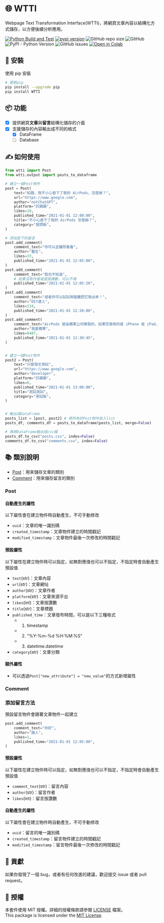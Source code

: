 # 🌐 WTTI 
Webpage Text Transformation Interface(WTTI)，將網頁文章內容以結構化方式儲存，以方便後續分析應用。

[![Python Build and Test](https://github.com/Keycatowo/WTTI/actions/workflows/python_test.yml/badge.svg)](https://github.com/Keycatowo/WTTI/actions/workflows/python_test.yml) [![pypi version](https://img.shields.io/pypi/v/WTTI)](https://pypi.org/project/WTTI/) ![GitHub repo size](https://img.shields.io/github/repo-size/Keycatowo/WTTI) ![GitHub](https://img.shields.io/github/license/Keycatowo/WTTI) ![PyPI - Python Version](https://img.shields.io/pypi/pyversions/WTTI) ![GitHub issues](https://img.shields.io/github/issues/Keycatowo/WTTI) [![Open in Colab](https://colab.research.google.com/assets/colab-badge.svg)](https://colab.research.google.com/drive/1-sGol2AhOhpeDGHb_7muGNAo2dvJasgb?usp=sharing)

## 🚀 安裝
使用 pip 安裝
```bash
# 更新pip
pip install --upgrade pip
pip install WTTI
```

## 📦 功能
+ [x] 提供網頁**文章**與**留言**結構化儲存的介面
+ [x] 支援儲存的內容輸出成不同的格式
    + [x] DataFrame
    + [ ] Database
## ✍️ 如何使用
```python
from wtti import Post
from wtti.output import posts_to_dataframe

# 建立一個Post物件
post = Post(
    text="如題，我不小心吞下了我的 AirPods，怎麼辦？",
    url="https://www.google.com",
    author="notChatGPT",
    platform="匹踢踢",
    likes=10,
    published_time="2021-01-01 12:00:00",
    title="不小心吞下了我的 AirPods 怎麼辦？",
    category="發問板",
)

# 添加底下的留言
post.add_comment(
    comment_text="你可以去醫院看看",
    author="醫生",
    likes=33,
    published_time="2021-01-01 12:05:00",
)
post.add_comment(
    comment_text="我也不知道",
    # 如果沒有作者或是按讚數，可以不填
    published_time="2021-01-01 12:05:20",
)
post.add_comment(
    comment_text="或者你可以試試用磁鐵把它吸出來！",
    author="DIY達人",
    likes=134,
    published_time="2021-01-01 12:20:00",
)
post.add_comment(
    comment_text="AirPods 是由蘋果公司開發的，如果您使用的是 iPhone 或 iPad，您可以試著與 Siri 聯繫，看看她是否有什麼神奇的解決方法。",
    author="我愛蘋果",
    likes=9487,
    published_time="2021-01-01 12:30:45",
)


# 建立一個Post物件
post2 = Post(
    text="只是發文測試",
    url="https://www.google.com",
    author="developer",
    platform="匹踢踢",
    likes=0,
    published_time="2021-01-01 13:00:00",
    title="測試測試",
    category="測試板",
)


# 輸出成DataFrame
posts_list = [post, post2] # 將所有的Post物件放入list
posts_df, comments_df = posts_to_dataframe(posts_list, merge=False)

# 再將DataFrame輸出成csv檔
posts_df.to_csv("posts.csv", index=False)
comments_df.to_csv("comments.csv", index=False)
```

## 📚 類別說明
+ [Post](#post)：用來儲存文章的類別
+ [Comment](#comment)：用來儲存留言的類別
### Post
#### 自動產生的屬性
以下屬性會在建立物件時自動產生，不可手動修改
+ `uuid`：文章的唯一識別碼
+ `created_timestamp`：文章物件建立的時間戳記
+ `modified_timestamp`：文章物件最後一次修改的時間戳記

#### 預設屬性
以下屬性在建立物件時可以指定，如無對應值也可以不指定，不指定時會自動產生預設值
+ `text`(str)：文章內容
+ `url`(str)：文章網址
+ `author`(str)：文章作者
+ `platform`(str)：文章來源平台
+ `likes`(int)：文章按讚數
+ `title`(str)：文章標題
+ `published_time`：文章發布時間，可以是以下三種格式
    + 1. timestamp
    + 2. "%Y-%m-%d %H:%M:%S"
    + 3. datetime.datetime
+ `category`(str)：文章分類

#### 額外屬性
+ 可以透過`Post["new_attribute"] = "new_value"`的方式新增屬性

### Comment

### 添加留言方法
預設留言物件會跟著文章物件一起建立
```python
post.add_comment(
    comment_text="你好",
    author="路人",
    likes=1,
    published_time="2021-01-01 12:05:00",
)
```

#### 預設屬性
以下屬性在建立物件時可以指定，如無對應值也可以不指定，不指定時會自動產生預設值
+ `comment_text`(str)：留言內容
+ `author`(str)：留言作者
+ `likes`(int)：留言按讚數

#### 自動產生的屬性
以下屬性會在建立物件時自動產生，不可手動修改
+ `uuid`：留言的唯一識別碼
+ `created_timestamp`：留言物件建立的時間戳記
+ `modified_timestamp`：留言物件最後一次修改的時間戳記

## 🤝 貢獻
如果你發現了一個 bug，或者有任何改進的建議，歡迎提交 issue 或者 pull request。

## 📜 授權
本套件使用 MIT 授權。詳細的授權條款請參閱 [LICENSE](LICENSE) 檔案。  
This package is licensed under the [MIT License](LICENSE).

